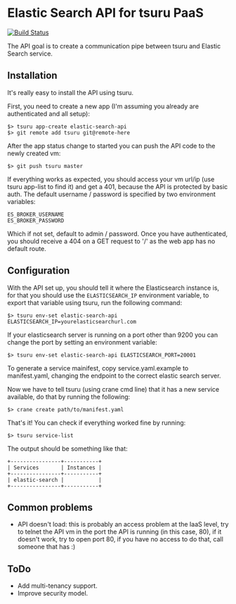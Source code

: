 Elastic Search API for tsuru PaaS
=================================

[![Build Status](https://travis-ci.org/alphagov/elastic-search-api.svg)](https://travis-ci.org/alphagov/elastic-search-api)

The API goal is to create a communication pipe between tsuru and Elastic Search service.

Installation
------------

It's really easy to install the API using tsuru.

First, you need to create a new app (I'm assuming you already are authenticated and all setup):

    $> tsuru app-create elastic-search-api
    $> git remote add tsuru git@remote-here

After the app status change to started you can push the API code to the newly created vm:

    $> git push tsuru master

If everything works as expected, you should access your vm url/ip (use tsuru app-list to find it) and get a 401,
because the API is protected by basic auth. The default username / password is specified by two environment variables:

```
ES_BROKER_USERNAME
ES_BROKER_PASSWORD
```
Which if not set, default to admin / password. Once you have authenticated, you should receive a 404 on a GET request to
'/' as the web app has no default route.

Configuration
-------------

With the API set up, you should tell it where the Elasticsearch instance is, for that you should use
the `ELASTICSEARCH_IP` environment variable, to export that variable using tsuru, run the following command:

    $> tsuru env-set elastic-search-api ELASTICSEARCH_IP=yourelasticsearchurl.com

If your elasticsearch server is running on a port other than 9200 you can change the port by setting an environment variable:

    $> tsuru env-set elastic-search-api ELASTICSEARCH_PORT=20001


To generate a service mainifest, copy service.yaml.example to manifest.yaml, changing the endpoint to the correct elastic
search server.

Now we have to tell tsuru (using crane cmd line) that it has a new service available, do that by running the following:

    $> crane create path/to/manifest.yaml


That's it! You can check if everything worked fine by running:

    $> tsuru service-list

The output should be something like that:

    +----------------+-----------+
    | Services       | Instances |
    +----------------+-----------+
    | elastic-search |           |
    +----------------+-----------+

Common problems
---------------

- API doesn't load: this is probably an access problem at the IaaS level, try to telnet the API vm in the port the API is running (in this case, 80), if it doesn't work, try to open port 80, if you have no access to do that, call someone that has :)

ToDo
----

 * Add multi-tenancy support.
 * Improve security model.
